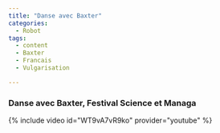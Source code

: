 ```yaml
---
title: "Danse avec Baxter"
categories:
  - Robot
tags:
  - content
  - Baxter
  - Francais
  - Vulgarisation

---
```




### Danse avec Baxter, Festival Science et Managa

{% include video id="WT9vA7vR9ko" provider="youtube" %}


